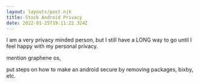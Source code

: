 ```yaml
---
layout: layouts/post.njk
title: Stock Android Privacy
date: 2022-01-25T19:11:22.324Z
---
```

I am a very privacy minded person, but I still have a LONG way to go until I feel happy with my personal privacy. 

mention graphene os, 



put steps on how to make an android secure by removing packages, bixby, etc.